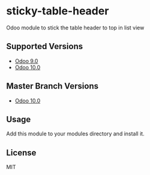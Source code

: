 # sticky-table-header
Odoo module to stick the table header to top in list view 

## Supported Versions
 - [Odoo 9.0](https://github.com/SpiritualDixit/sticky-table-header/tree/9.0) 
 - [Odoo 10.0](https://github.com/SpiritualDixit/sticky-table-header/tree/10.0) 

## Master Branch Versions
 - [Odoo 10.0](https://github.com/SpiritualDixit/sticky-table-header/tree/10.0) 

## Usage ##
Add this module to your modules directory and install it.

## License ##
MIT
